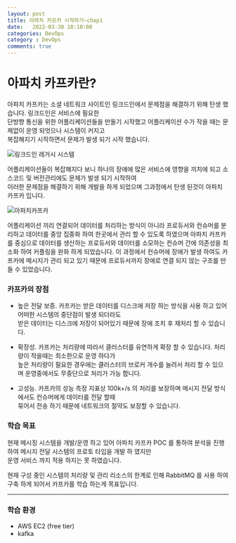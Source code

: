 ```yaml
---
layout: post
title: 아파치 카프카 시작하기~chap1
date:   2022-03-30 10:10:00
categories: DevOps
category : DevOps
comments: true 
---
```


# 아파치 카프카란?

아파치 카프카는 소셜 네트워크 사이트인 링크드인에서 문제점을 해결하기 위해 탄생 했습니다. 링크드인은 서비스에 필요한    
단방향 통신을 위한 어플리케이션들을 만들기 시작했고 어플리케이션 수가 작을 때는 문제없이 운영 되엇으나 시스템이 커지고  
복잡해지기 시작하면서 문제가 발생 되기 시작 했습니다.  

![링크드인 레거시 시스템](=업무폴더=/source/ParkHyeokJin.github.io/_drafts/img.pngsource/ParkHyeokJin.github.io/_drafts/img.png)

어플리케이션들이 복잡해지다 보니 하나의 장애에 많은 서비스에 영향을 끼치에 되고 소스코드 및 버전관리에도 문제가 발생 되기 시작하여  
이러한 문제점을 해결하기 위해 개발을 하게 되었으며 그과정에서 탄생 된것이 아파치 카프카 입니다.  

![아파치카프카](=업무폴더=/source/ParkHyeokJin.github.io/_drafts/img_1.pngurce/ParkHyeokJin.github.io/_drafts/img_1.png)

어플리케이션 끼리 연결되어 데이터를 처리하는 방식이 아니라 프로듀서와 컨슈머를 분리하고 데이터를 중앙 집중화 하여 한곳에서 관리 할 수 있도록
하였으며 아파치 카프카를 중심으로 데이터를 생산하는 프로듀서와 데이터를 소모하는 컨슈머 간에 의존성을 최소화 하여 커플링을 완화 하게 되었습니다.
이 과정에서 컨슈머에 장애가 발생 하여도 카프카에 메시지가 관리 되고 있기 때문에 프로듀서까지 장애로 연결 되지 않는 구조를 만들 수 있었습니다.  

### 카프카의 장점

- 높은 전달 보증. 카프카는 받은 데이터를 디스크에 저장 하는 방식을 사용 하고 있어 어떠한 시스템의 중단점이 발생 되더라도  
받은 데이터는 디스크에 저장이 되어있기 때문에 장애 조치 후 재처리 할 수 있습니다.
  
- 확장성. 카프카는 처리량에 따라서 클러스터를 유연하게 확장 할 수 있습니다. 처리량이 작을때는 최소한으로 운영 하다가  
높은 처리량이 필요한 경우에는 클러스터의 브로커 개수를 늘려서 처리 할 수 있으며 운영중에서도 무중단으로 처리가 가능 합니다.
  
- 고성능. 카프카의 성능 측정 지표상 100k+/s 의 처리를 보장하며 메시지 전달 방식에서도 컨슈머에게 데이터를 전달 할때  
묶어서 전송 하기 때문에 네트워크의 절약도 보장할 수 있습니다.
  
### 학습 목표

현재 메시징 시스템을 개발/운영 하고 있어 아파치 카프카 POC 를 통하여 분석을 진행 하여 메시지 전달 시스템의 프로토 타입을 개발 하 였지만  
운영 서비스 까지 적용 하지는 못 하였습니다. 

현재 구성 중인 시스템의 처리량 및 관리 리소스의 한계로 인해 RabbitMQ 를 사용 하여 구축 하게 되어서 카프카를 학습 하는게 목표입니다. 

---


### 학습 환경

- AWS EC2 (free tier)
- kafka





